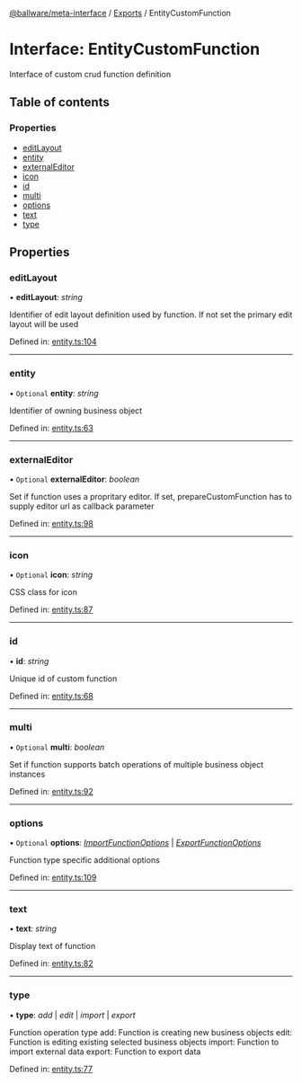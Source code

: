 [@ballware/meta-interface](../README.md) / [Exports](../modules.md) / EntityCustomFunction

# Interface: EntityCustomFunction

Interface of custom crud function definition

## Table of contents

### Properties

- [editLayout](entitycustomfunction.md#editlayout)
- [entity](entitycustomfunction.md#entity)
- [externalEditor](entitycustomfunction.md#externaleditor)
- [icon](entitycustomfunction.md#icon)
- [id](entitycustomfunction.md#id)
- [multi](entitycustomfunction.md#multi)
- [options](entitycustomfunction.md#options)
- [text](entitycustomfunction.md#text)
- [type](entitycustomfunction.md#type)

## Properties

### editLayout

• **editLayout**: *string*

Identifier of edit layout definition used by function.
If not set the primary edit layout will be used

Defined in: [entity.ts:104](https://github.com/ballware/ballware-client/blob/37e08ea/packages/meta-interface/src/entity.ts#L104)

___

### entity

• `Optional` **entity**: *string*

Identifier of owning business object

Defined in: [entity.ts:63](https://github.com/ballware/ballware-client/blob/37e08ea/packages/meta-interface/src/entity.ts#L63)

___

### externalEditor

• `Optional` **externalEditor**: *boolean*

Set if function uses a propritary editor.
If set, prepareCustomFunction has to supply editor url as callback parameter

Defined in: [entity.ts:98](https://github.com/ballware/ballware-client/blob/37e08ea/packages/meta-interface/src/entity.ts#L98)

___

### icon

• `Optional` **icon**: *string*

CSS class for icon

Defined in: [entity.ts:87](https://github.com/ballware/ballware-client/blob/37e08ea/packages/meta-interface/src/entity.ts#L87)

___

### id

• **id**: *string*

Unique id of custom function

Defined in: [entity.ts:68](https://github.com/ballware/ballware-client/blob/37e08ea/packages/meta-interface/src/entity.ts#L68)

___

### multi

• `Optional` **multi**: *boolean*

Set if function supports batch operations of multiple business object instances

Defined in: [entity.ts:92](https://github.com/ballware/ballware-client/blob/37e08ea/packages/meta-interface/src/entity.ts#L92)

___

### options

• `Optional` **options**: [*ImportFunctionOptions*](importfunctionoptions.md) \| [*ExportFunctionOptions*](exportfunctionoptions.md)

Function type specific additional options

Defined in: [entity.ts:109](https://github.com/ballware/ballware-client/blob/37e08ea/packages/meta-interface/src/entity.ts#L109)

___

### text

• **text**: *string*

Display text of function

Defined in: [entity.ts:82](https://github.com/ballware/ballware-client/blob/37e08ea/packages/meta-interface/src/entity.ts#L82)

___

### type

• **type**: *add* \| *edit* \| *import* \| *export*

Function operation type
add: Function is creating new business objects
edit: Function is editing existing selected business objects
import: Function to import external data
export: Function to export data

Defined in: [entity.ts:77](https://github.com/ballware/ballware-client/blob/37e08ea/packages/meta-interface/src/entity.ts#L77)
